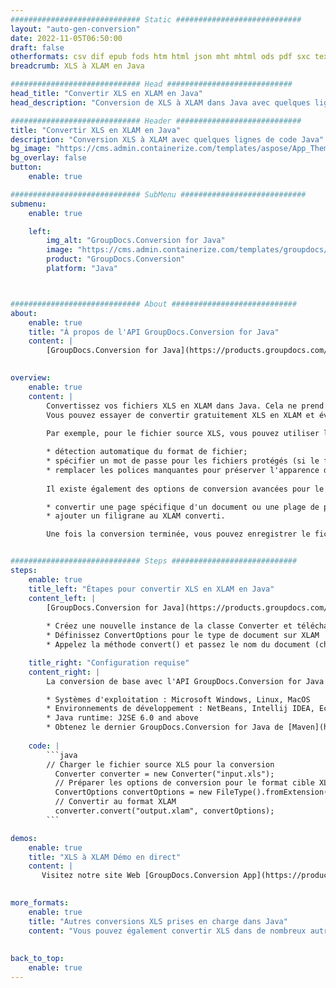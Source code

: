 ```yaml
---
############################# Static ############################
layout: "auto-gen-conversion"
date: 2022-11-05T06:50:00
draft: false
otherformats: csv dif epub fods htm html json mht mhtml ods pdf sxc tex tsv xlam xls xlsb xlsm xlsx xlt xltm xltx xml xps
breadcrumb: XLS à XLAM en Java

############################# Head ############################
head_title: "Convertir XLS en XLAM en Java"
head_description: "Conversion de XLS à XLAM dans Java avec quelques lignes de code. Convertissez plus de 160 formats de fichiers à l'aide de l'API de conversion de documents GroupDocs pour Java"

############################# Header ############################
title: "Convertir XLS en XLAM en Java"
description: "Conversion XLS à XLAM avec quelques lignes de code Java"
bg_image: "https://cms.admin.containerize.com/templates/aspose/App_Themes/V3/images/bg/header1.png"
bg_overlay: false
button:
    enable: true

############################# SubMenu ############################
submenu:
    enable: true

    left:
        img_alt: "GroupDocs.Conversion for Java"
        image: "https://cms.admin.containerize.com/templates/groupdocs/images/product-logos/90x90-noborder/groupdocs-conversion-java.png"
        product: "GroupDocs.Conversion"
        platform: "Java"



############################# About ############################
about:
    enable: true
    title: "À propos de l'API GroupDocs.Conversion for Java"
    content: |
        [GroupDocs.Conversion for Java](https://products.groupdocs.com/conversion/java/) est une API de conversion de format de fichier avancée pour la conversion entre les formats d'image et de document populaires tels que Microsoft Office, OpenDocument, PDF, HTML, e-mail, CAO. et bien plus encore avec seulement quelques lignes de code. L'API native détecte automatiquement les formats des documents originaux et propose de nombreuses options de personnalisation des documents convertis. Outre la fonction d'extraction d'informations d'un document, il prend également en charge la mise en cache des résultats de conversion sur le disque local par défaut. Cependant, tout type de stockage de cache peut être pris en charge en implémentant les interfaces appropriées - Amazon S3, Dropbox, Google Drive, Windows Azure, Reddis ou tout autre.
    

overview:
    enable: true
    content: |
        Convertissez vos fichiers XLS en XLAM dans Java. Cela ne prend que quelques lignes de code Java sur n'importe quelle plate-forme de votre choix, telle que Windows, Linux, macOS.
        Vous pouvez essayer de convertir gratuitement XLS en XLAM et évaluer la qualité des résultats de conversion. En plus des scripts de conversion de fichiers simples, vous pouvez essayer des options plus sophistiquées pour charger le fichier source XLS et stocker la sortie XLAM. 
        
        Par exemple, pour le fichier source XLS, vous pouvez utiliser les options de chargement suivantes :

        * détection automatique du format de fichier;
        * spécifier un mot de passe pour les fichiers protégés (si le format de fichier le prend en charge);
        * remplacer les polices manquantes pour préserver l'apparence du document.
        
        Il existe également des options de conversion avancées pour le fichier XLAM :

        * convertir une page spécifique d'un document ou une plage de pages;
        * ajouter un filigrane au XLAM converti.

        Une fois la conversion terminée, vous pouvez enregistrer le fichier XLAM dans votre chemin de fichier local ou dans un stockage tiers tel que FTP, Amazon S3, Google Drive, Dropbox, etc. Veuillez noter - pour convertir XLS à XLAM, vous n'avez pas besoin d'installer de logiciel supplémentaire, tel que MS Office, Open Office, Adobe Acrobat Reader, etc.


############################# Steps ############################
steps:
    enable: true
    title_left: "Étapes pour convertir XLS en XLAM en Java"
    content_left: |
        [GroupDocs.Conversion for Java](https://products.groupdocs.com/conversion/java/) permet aux développeurs de convertir facilement le fichier XLS en XLAM avec quelques lignes de code.
        
        * Créez une nouvelle instance de la classe Converter et téléchargez le fichier XLS avec le chemin complet
        * Définissez ConvertOptions pour le type de document sur XLAM
        * Appelez la méthode convert() et passez le nom du document (chemin complet) et le format (XLAM) en tant que paramètre

    title_right: "Configuration requise"
    content_right: |
        La conversion de base avec l'API GroupDocs.Conversion for Java peut être effectuée avec seulement quelques lignes de code. Nos API sont prises en charge sur toutes les principales plates-formes et systèmes d'exploitation. Avant d'exécuter le code ci-dessous, assurez-vous que les prérequis suivants sont installés sur votre système.

        * Systèmes d'exploitation : Microsoft Windows, Linux, MacOS
        * Environnements de développement : NetBeans, Intellij IDEA, Eclipse, etc.
        * Java runtime: J2SE 6.0 and above
        * Obtenez le dernier GroupDocs.Conversion for Java de [Maven](https://repository.groupdocs.com/webapp/#/artifacts/browse/tree/General/repo/com/groupdocs/groupdocs-conversion)
         
    code: |
        ```java    
        // Charger le fichier source XLS pour la conversion
          Converter converter = new Converter("input.xls");
          // Préparer les options de conversion pour le format cible XLAM
          ConvertOptions convertOptions = new FileType().fromExtension("xlam").getConvertOptions();
          // Convertir au format XLAM
          converter.convert("output.xlam", convertOptions);
        ```

demos:
    enable: true
    title: "XLS à XLAM Démo en direct"
    content: |
       Visitez notre site Web [GroupDocs.Conversion App](https://products.groupdocs.app/conversion/family) et essayez la conversion XLS à XLAM maintenant. La démo gratuite présente les avantages suivants
          

more_formats:
    enable: true
    title: "Autres conversions XLS prises en charge dans Java"
    content: "Vous pouvez également convertir XLS dans de nombreux autres formats de fichiers. Veuillez consulter la liste ci-dessous."
       
       
back_to_top:
    enable: true
---
```

